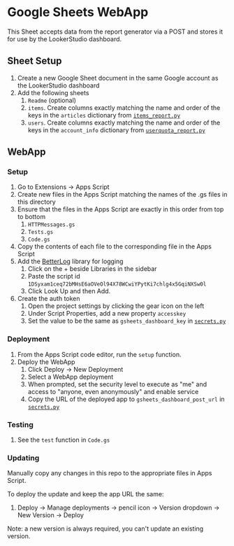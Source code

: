 # Google Sheets WebApp

This Sheet accepts data from the report generator via a POST and stores it for use by the LookerStudio dashboard.

## Sheet Setup

1. Create a new Google Sheet document in the same Google account as the LookerStudio dashboard
1. Add the following sheets
	1. `Readme` (optional)
	1. `items`. Create columns exactly matching the name and order of the keys in the `articles` dictionary from [`items_report.py`](packages/redata_reports/run/items_report.py)
	1. `users`. Create columns exactly matching the name and order of the keys in the `account_info` dictionary from [`userquota_report.py`](packages/redata_reports/run/userquota_report.py)

## WebApp

### Setup

1. Go to Extensions -> Apps Script
1. Create new files in the Apps Script matching the names of the .gs files in this directory
1. Ensure that the files in the Apps Script are exactly in this order from top to bottom
	1. `HTTPMessages.gs`
	1. `Tests.gs`
	1. `Code.gs` 
1. Copy the contents of each file to the corresponding file in the Apps Script
1. Add the [BetterLog](https://github.com/peterherrmann/BetterLog) library for logging
	1. Click on the + beside Libraries in the sidebar
	1. Paste the script id `1DSyxam1ceq72bMHsE6aOVeOl94X78WCwiYPytKi7chlg4x5GqiNXSw0l`
	1. Click Look Up and then Add.
1. Create the auth token
	1. Open the project settings by clicking the gear icon on the left
	1. Under Script Properties, add a new property `accesskey`
	1. Set the value to be the same as `gsheets_dashboard_key` in [`secrets.py`](packages/redata_reports/run/secrets.example.py)
	
### Deployment

1. From the Apps Script code editor, run the `setup` function.
1. Deploy the WebApp
	1. Click Deploy -> New Deployment
	1. Select a WebApp deployment
	1. When prompted, set the security level to execute as "me" and access to "anyone, even anonymously" and enable service
	1. Copy the URL of the deployed app to `gsheets_dashboard_post_url` in [`secrets.py`](packages/redata_reports/run/secrets.example.py)
	
### Testing

1. See the `test` function in `Code.gs`

### Updating

Manually copy any changes in this repo to the appropriate files in Apps Script.

To deploy the update and keep the app URL the same:

1. Deploy -> Manage deployments -> pencil icon -> Version dropdown -> New Version -> Deploy

Note: a new version is always required, you can't update an existing version.